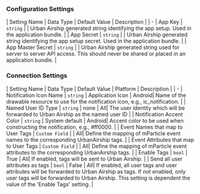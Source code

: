 

### Configuration Settings

| Setting Name |  Data Type    | Default Value  | Description |
| -
| App Key | `string` | <unset> | Urban Airship generated string identifying the app setup. Used in the application bundle. |
| App Secret | `string` | <unset> | Urban Airship generated string identifying the app setup secret. Used in the application bundle. |
| App Master Secret | `string` | <unset> | Urban Airship generated string used for server to server API access. This should never be shared or placed in an application bundle. |


### Connection Settings

| Setting Name |  Data Type    | Default Value | Platform | Description |
| -
| Notification Icon Name | `string` | Application Icon | Android| Name of the drawable resource to use for the notification icon, e.g., ic_notification. |
| Named User ID Type | `string` | none | All| The user identity which will be forwarded to Urban Airship as the named user ID  |
| Notification Accent Color | `string` | System default | Android| Accent color to be used when constructing the notification, e.g., #ff0000. |
| Event Names that map to User Tags | `Custom Field` | <unset> | All| Define the mapping of mParticle event names to the corresponding UrbanAirship tags. |
| Event Attributes that map to User Tags | `Custom Field` | <unset> | All| Define the mapping of mParticle event attributes to the corresponding UrbanAirship tags. |
| Enable Tags | `bool` | True | All| If enabled, tags will be sent to Urban Airship. |
| Send all user attributes as tags | `bool` | False | All| If enabled, all user tags and user attributes will be forwarded to Urban Airship as tags.  If not enabled, only user tags will be forwarded to Urban Airship.  This setting is dependent the value of the 'Enable Tags' setting. |
